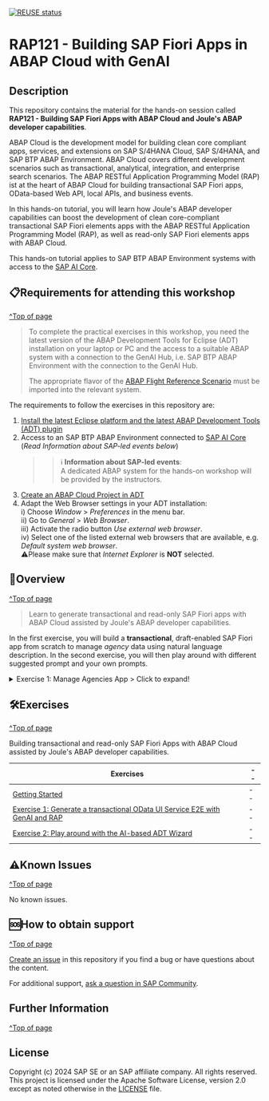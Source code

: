 <!--
[Home - Workshops about the ABAP RESTful Application Programming Model (RAP)](https://github.com/SAP-samples/abap-platform-rap-workshops/blob/main/README.md)
-->

[![REUSE status](https://api.reuse.software/badge/github.com/SAP-samples/abap-platform-rap100)](https://api.reuse.software/info/github.com/SAP-samples/abap-platform-rap100)

# RAP121 - Building SAP Fiori Apps in ABAP Cloud with GenAI

## Description

This repository contains the material for the hands-on session called **RAP121 - Building SAP Fiori Apps with ABAP Cloud and Joule's ABAP developer capabilities**.

ABAP Cloud is the development model for building clean core compliant apps, services, and extensions on SAP S/4HANA Cloud, SAP S/4HANA, and SAP BTP ABAP Environment. ABAP Cloud covers different development scenarios such as transactional, analytical, integration, and enterprise search scenarios. The ABAP RESTful Application Programming Model (RAP) ist at the heart of ABAP Cloud for building transactional SAP Fiori apps, OData-based Web API, local APIs, and business events.

In this hands-on tutorial, you will learn how Joule's ABAP developer capabilities can boost the development of clean core-compliant transactional SAP Fiori elements apps with the ABAP RESTful Application Programming Model (RAP), as well as read-only SAP Fiori elements apps with ABAP Cloud.

This hands-on tutorial applies to SAP BTP ABAP Environment systems with access to the [SAP AI Core](https://discovery-center.cloud.sap/serviceCatalog/sap-ai-core).


## 📋Requirements for attending this workshop 
[^Top of page](#)

> To complete the practical exercises in this workshop, you need the latest version of the ABAP Development Tools for Eclipse (ADT) installation on your laptop or PC and the access to a suitable ABAP system with a connection to the GenAI Hub, i.e. SAP BTP ABAP Environment with the connection to the GenAI Hub.
> 
> The appropriate flavor of the [ABAP Flight Reference Scenario](https://github.com/SAP-samples/abap-platform-refscen-flight) must be imported into the relevant system. 

The requirements to follow the exercises in this repository are:
1. [Install the latest Eclipse platform and the latest ABAP Development Tools (ADT) plugin](https://developers.sap.com/tutorials/abap-install-adt.html)
2. Access to an SAP BTP ABAP Environment connected to [SAP AI Core](https://discovery-center.cloud.sap/serviceCatalog/sap-ai-core) (_Read Information about SAP-led events below_) 
    >> ℹ️ **Information about SAP-led events**:   
    >> A dedicated ABAP system for the hands-on workshop will be provided by the instructors. 
3. [Create an ABAP Cloud Project in ADT](https://developers.sap.com/tutorials/abap-environment-create-abap-cloud-project.html)
4. Adapt the Web Browser settings in your ADT installation:   
    i) Choose _Window_ > _Preferences_ in the menu bar.   
    ii) Go to _General_ > _Web Browser_.  
    iii) Activate the radio button _Use external web browser_.   
    iv) Select one of the listed external web browsers that are available, e.g. _Default system web browser_.  
        ⚠️Please make sure that _Internet Explorer_ is **NOT** selected.   
  
## 🔎Overview
[^Top of page](#)

> Learn to generate transactional and read-only SAP Fiori apps with ABAP Cloud assisted by Joule's ABAP developer capabilities. 

In the first exercise, you will build a **transactional**, draft-enabled SAP Fiori app from scratch to manage _agency_ data using natural language description. In the second exercise, you will then play around with different suggested prompt and your own prompts.

<details>
   <summary>Exercise 1: Manage Agencies App > Click to expand!</summary>
     <img src="exercises/ex01/images/p12b.png" alt="Manage Agencies App" width="80%">
</details>  

## 🛠Exercises
[^Top of page](#)

Building transactional and read-only SAP Fiori Apps with ABAP Cloud assisted by Joule's ABAP developer capabilities. 

| Exercises | -- |
| ------------- |  -- |
| [Getting Started](exercises/ex0/README.md) | -- |
| [Exercise 1: Generate a transactional OData UI Service E2E with GenAI and RAP](exercises/ex01/README.md) | -- |
| [Exercise 2: Play around with the AI-based ADT Wizard](exercises/ex02/README.md) | -- |


## ⚠Known Issues
[^Top of page](#)

No known issues. 


## 🆘How to obtain support
[^Top of page](#)

[Create an issue](../../issues) in this repository if you find a bug or have questions about the content.
 
For additional support, [ask a question in SAP Community](https://answers.sap.com/questions/ask.html).


## Further Information
[^Top of page](#)


## License

Copyright (c) 2024 SAP SE or an SAP affiliate company. All rights reserved. This project is licensed under the Apache Software License, version 2.0 except as noted otherwise in the [LICENSE](LICENSES/Apache-2.0.txt) file.
